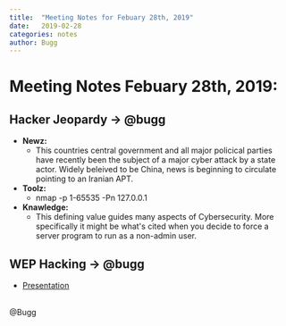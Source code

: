 ```yaml
---
title:  "Meeting Notes for Febuary 28th, 2019"
date:   2019-02-28
categories: notes
author: Bugg
---
```

# Meeting Notes Febuary 28th, 2019:

## Hacker Jeopardy -> @bugg 
- **Newz:** 
  - This countries central government and all major policical parties have recently been the subject of a major cyber attack by a state actor. Widely beleived to be China, news is beginning to circulate pointing to an Iranian APT.
- **Toolz:**
  - nmap -p 1-65535 -Pn 127.0.0.1
- **Knawledge:**
  - This defining value guides many aspects of Cybersecurity. More specifically it might be what's cited when you decide to force a server program to run as a non-admin user.

## WEP Hacking -> @bugg
- [Presentation](https://github.com/DATDA/main/blob/master/presentations/wep.pdf)

<br>
@Bugg
